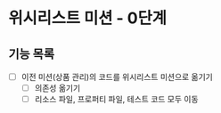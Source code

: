 # 위시리스트 미션 - 0단계

## 기능 목록

- [ ] 이전 미션(상품 관리)의 코드를 위시리스트 미션으로 옮기기
    - [ ] 의존성 옮기기
    - [ ] 리소스 파일, 프로퍼티 파일, 테스트 코드 모두 이동